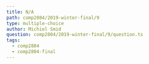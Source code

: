 ```yaml
---
title: N/A
path: comp2804/2019-winter-final/9
type: multiple-choice
author: Michiel Smid
question: comp2804/2019-winter-final/9/question.ts
tags:
  - comp2804
  - comp2804-final
---
```

